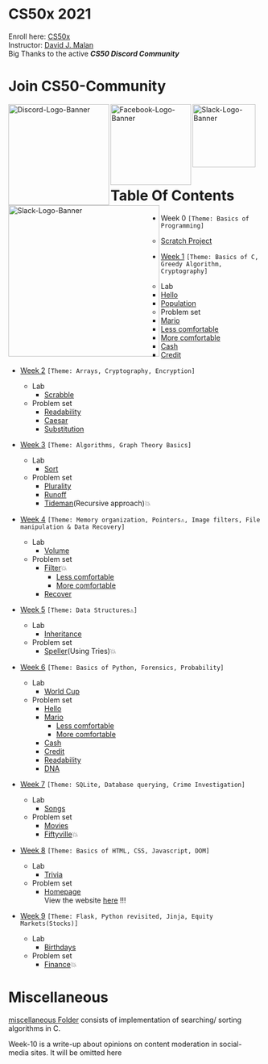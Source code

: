 # CS50x 2021
Enroll here: [CS50x](https://cs50.harvard.edu/x/)\
Instructor: [David J. Malan](https://cs.harvard.edu/malan/)\
Big Thanks to the active ***CS50 Discord Community***

# Join CS50-Community
<a href="https://discord.com/invite/cs50"><img align="left" src="https://discord.com/assets/192cb9459cbc0f9e73e2591b700f1857.svg" alt="Discord-Logo-Banner" width="200"></a>

<a href="https://www.facebook.com/groups/cs50/"><img align="left" src="https://www.freeiconspng.com/uploads/facebook-simple-text-22.png" alt="Facebook-Logo-Banner" width="160"></a>

<a href="https://cs50.stackexchange.com/"><img align="left" src="https://stackoverflow.design/assets/img/logos/so/logo-meta.svg" alt="Slack-Logo-Banner" width="300"></a>

<a href="http://www.youtube.com/subscription_center?add_user=cs50tv"><img src="https://icon-library.com/images/small-youtube-icon/small-youtube-icon-11.jpg" alt="Slack-Logo-Banner" width="125"></a>

# Table Of Contents
- Week 0  ```[Theme: Basics of Programming]```
  - [Scratch Project](https://scratch.mit.edu/projects/422144062/)

- [Week 1](pset1/) ```[Theme: Basics of C, Greedy Algorithm, Cryptography]```
  - Lab
    - [Hello](pset1/hello)
    - [Population](pset1/population)
  - Problem set
    - [Mario](pset1/mario)
      - [Less comfortable](pset1/mario/less)
      - [More comfortable](pset1/mario/more)
    - [Cash](pset1/cash)
    - [Credit](pset1/credit)
 
 - [Week 2](pset2/) ```[Theme: Arrays, Cryptography, Encryption]```
    - Lab
      - [Scrabble](pset2/scrabble)
    - Problem set
      - [Readability](pset2/readability)
      - [Caesar](pset2/caesar)
      - [Substitution](pset2/substitution)

 - [Week 3](pset3/) ```[Theme: Algorithms, Graph Theory Basics]```
    - Lab
      - [Sort](pset3/sort)
    - Problem set
      - [Plurality](pset3/plurality)
      - [Runoff](pset3/runoff)
      - [Tideman](pset3/tideman)(Recursive approach)💥

 - [Week 4](pset4/) ```[Theme: Memory organization, Pointers⚠, Image filters, File manipulation & Data Recovery]```
    - Lab
      - [Volume](pset4/volume)
    - Problem set
      - [Filter](pset4/filter)💥
        - [Less comfortable](pset4/filter/less)
        - [More comfortable](pset4/filter/more)
      - [Recover](pset4/recover)
 
 - [Week 5](pset5/) ```[Theme: Data Structures⚠]```
    - Lab
      - [Inheritance](pset5/inheritance)
    - Problem set
      - [Speller](pset5/speller)(Using Tries)💥 

- [Week 6](pset6/) ```[Theme: Basics of Python, Forensics, Probability]```
  - Lab
    - [World Cup](pset6/worldcup)
  - Problem set
    - [Hello](pset6/hello)
    - [Mario](pset6/mario)
      - [Less comfortable](pset6/mario/less)
      - [More comfortable](pset6/mario/more)
    - [Cash](pset6/cash)
    - [Credit](pset6/credit)
    - [Readability](pset6/readability)
    - [DNA](pset6/dna)

- [Week 7](pset7/) ```[Theme: SQLite, Database querying, Crime Investigation]```
  - Lab
    - [Songs](pset7/songs)
  - Problem set
    - [Movies](pset7/movies)
    - [Fiftyville](pset7/fiftyville)💥

- [Week 8](pset8/) ```[Theme: Basics of HTML, CSS, Javascript, DOM]```
  - Lab
    - [Trivia](pset8/trivia)
  - Problem set
    - [Homepage](pset8/homepage)\
      View the website [here](https://skyfall01.github.io/CS50x-2021/) !!!

- [Week 9](pset9/) ```[Theme: Flask, Python revisited, Jinja, Equity Markets(Stocks)]```
  - Lab
    - [Birthdays](pset9/birthdays)
  - Problem set
    - [Finance](pset9/finance)💥

# Miscellaneous
[miscellaneous Folder](miscellaneous) consists of implementation of searching/ sorting algorithms in C.

Week-10 is a write-up about opinions on content moderation in social-media sites. It will be omitted here
